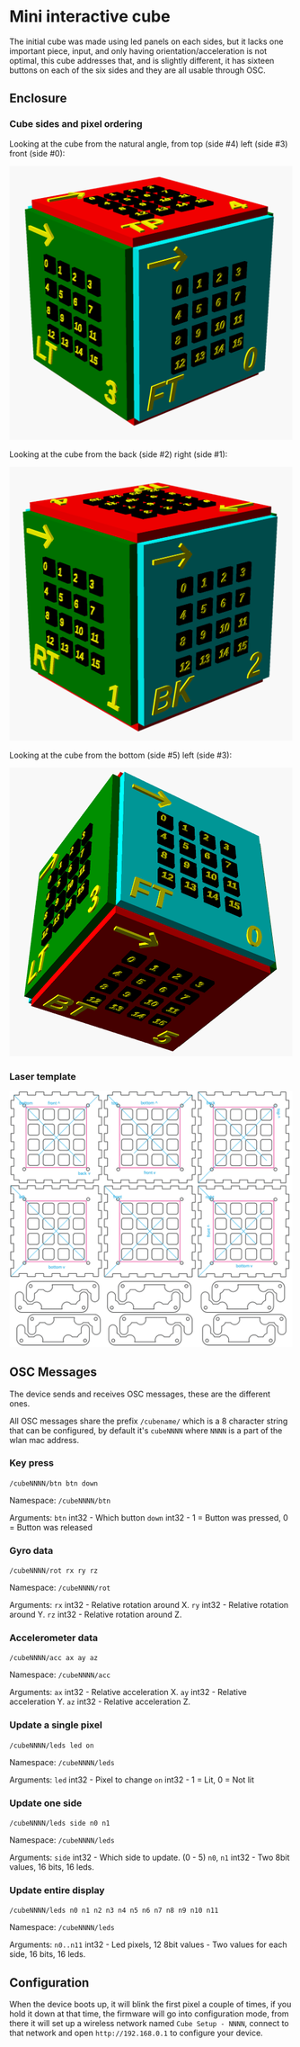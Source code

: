 # Mini interactive cube

The initial cube was made using led panels on each sides, but it lacks one important piece, input, and only having orientation/acceleration is not optimal, this cube addresses that, and is slightly different, it has sixteen buttons on each of the six sides and they are all usable through OSC.






## Enclosure


### Cube sides and pixel ordering

Looking at the cube from the natural angle, from top (side #4) left (side #3) front (side #0):

![Top/Front/Left](doc/cube1.png)

Looking at the cube from the back (side #2) right (side #1):

![Back/Right](doc/cube2.png)

Looking at the cube from the bottom (side #5) left (side #3):

![Bottom/Left](doc/cube3.png)




### Laser template

![Enclosure](doc/enclosure.png)





## OSC Messages

The device sends and receives OSC messages, these are the different ones.

All OSC messages share the prefix `/cubename/` which is a 8 character string that can be configured, by default it's `cubeNNNN` where `NNNN` is a part of the wlan mac address.



### Key press

`/cubeNNNN/btn btn down`

Namespace: `/cubeNNNN/btn`

Arguments:
  `btn` int32 - Which button
  `down` int32 - 1 = Button was pressed, 0 = Button was released


### Gyro data

`/cubeNNNN/rot rx ry rz`

Namespace: `/cubeNNNN/rot`

Arguments:
  `rx` int32 - Relative rotation around X.
  `ry` int32 - Relative rotation around Y.
  `rz` int32 - Relative rotation around Z.


### Accelerometer data

`/cubeNNNN/acc ax ay az`

Namespace: `/cubeNNNN/acc`

Arguments:
  `ax` int32 - Relative acceleration X.
  `ay` int32 - Relative acceleration Y.
  `az` int32 - Relative acceleration Z.



### Update a single pixel

`/cubeNNNN/leds led on`

Namespace: `/cubeNNNN/leds`

Arguments:
  `led` int32 - Pixel to change
  `on` int32 - 1 = Lit, 0 = Not lit 



### Update one side

`/cubeNNNN/leds side n0 n1`

Namespace: `/cubeNNNN/leds`

Arguments:
  `side` int32 - Which side to update. (0 - 5)
  `n0`, `n1` int32 - Two 8bit values, 16 bits, 16 leds.



### Update entire display

`/cubeNNNN/leds n0 n1 n2 n3 n4 n5 n6 n7 n8 n9 n10 n11`

Namespace: `/cubeNNNN/leds`

Arguments:
  `n0..n11` int32 - Led pixels, 12 8bit values - Two values for each side, 16 bits, 16 leds.



## Configuration

When the device boots up, it will blink the first pixel a couple of times, if you hold it down at that time, the firmware will go into configuration mode, from there it will set up a wireless network named `Cube Setup - NNNN`, connect to that network and open `http://192.168.0.1` to configure your device.




